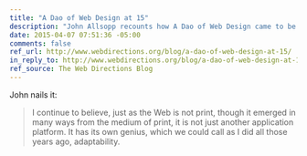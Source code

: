 ```yaml
---
title: "A Dao of Web Design at 15"
description: "John Allsopp recounts how A Dao of Web Design came to be and why it’s still relevant."
date: 2015-04-07 07:51:36 -05:00
comments: false
ref_url: http://www.webdirections.org/blog/a-dao-of-web-design-at-15/
in_reply_to: http://www.webdirections.org/blog/a-dao-of-web-design-at-15/
ref_source: The Web Directions Blog
---
```


John nails it:

> I continue to believe, just as the Web is not print, though it emerged in many ways from the medium of print, it is not just another application platform. It has its own genius, which we could call as I did all those years ago, adaptability.